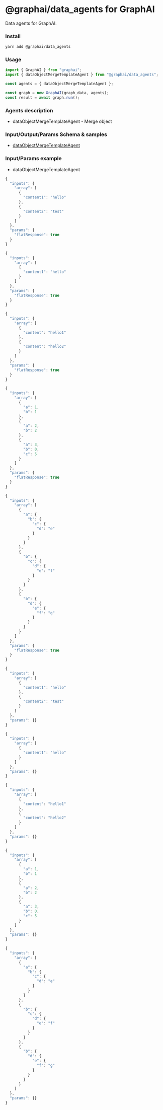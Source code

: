 
# @graphai/data_agents for GraphAI

Data agents for GraphAI.

### Install

```sh
yarn add @graphai/data_agents
```


### Usage

```typescript
import { GraphAI } from "graphai";
import { dataObjectMergeTemplateAgent } from "@graphai/data_agents";

const agents = { dataObjectMergeTemplateAgent };

const graph = new GraphAI(graph_data, agents);
const result = await graph.run();
```

### Agents description
- dataObjectMergeTemplateAgent - Merge object

### Input/Output/Params Schema & samples
 - [dataObjectMergeTemplateAgent](https://github.com/receptron/graphai/blob/main/docs/agentDocs/data/dataObjectMergeTemplateAgent.md)

### Input/Params example
 - dataObjectMergeTemplateAgent


```typescript
{
  "inputs": {
    "array": [
      {
        "content1": "hello"
      },
      {
        "content2": "test"
      }
    ]
  },
  "params": {
    "flatResponse": true
  }
}
```


```typescript
{
  "inputs": {
    "array": [
      {
        "content1": "hello"
      }
    ]
  },
  "params": {
    "flatResponse": true
  }
}
```


```typescript
{
  "inputs": {
    "array": [
      {
        "content": "hello1"
      },
      {
        "content": "hello2"
      }
    ]
  },
  "params": {
    "flatResponse": true
  }
}
```


```typescript
{
  "inputs": {
    "array": [
      {
        "a": 1,
        "b": 1
      },
      {
        "a": 2,
        "b": 2
      },
      {
        "a": 3,
        "b": 0,
        "c": 5
      }
    ]
  },
  "params": {
    "flatResponse": true
  }
}
```


```typescript
{
  "inputs": {
    "array": [
      {
        "a": {
          "b": {
            "c": {
              "d": "e"
            }
          }
        }
      },
      {
        "b": {
          "c": {
            "d": {
              "e": "f"
            }
          }
        }
      },
      {
        "b": {
          "d": {
            "e": {
              "f": "g"
            }
          }
        }
      }
    ]
  },
  "params": {
    "flatResponse": true
  }
}
```


```typescript
{
  "inputs": {
    "array": [
      {
        "content1": "hello"
      },
      {
        "content2": "test"
      }
    ]
  },
  "params": {}
}
```


```typescript
{
  "inputs": {
    "array": [
      {
        "content1": "hello"
      }
    ]
  },
  "params": {}
}
```


```typescript
{
  "inputs": {
    "array": [
      {
        "content": "hello1"
      },
      {
        "content": "hello2"
      }
    ]
  },
  "params": {}
}
```


```typescript
{
  "inputs": {
    "array": [
      {
        "a": 1,
        "b": 1
      },
      {
        "a": 2,
        "b": 2
      },
      {
        "a": 3,
        "b": 0,
        "c": 5
      }
    ]
  },
  "params": {}
}
```


```typescript
{
  "inputs": {
    "array": [
      {
        "a": {
          "b": {
            "c": {
              "d": "e"
            }
          }
        }
      },
      {
        "b": {
          "c": {
            "d": {
              "e": "f"
            }
          }
        }
      },
      {
        "b": {
          "d": {
            "e": {
              "f": "g"
            }
          }
        }
      }
    ]
  },
  "params": {}
}
```










